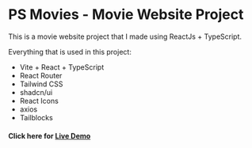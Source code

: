 # PS Movies - Movie Website Project

This is a movie website project that I made using ReactJs + TypeScript.

Everything that is used in this project:

- Vite + React + TypeScript
- React Router
- Tailwind CSS
- shadcn/ui
- React Icons
- axios
- Tailblocks

#### Click here for [Live Demo](https://psmovies.netlify.app/)
